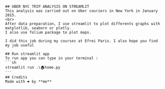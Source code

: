    ## UBER NYC TRIP ANALYSIS ON STREAMLIT
    This analysis was carried out on Uber couriers in New York in January 2015.
    <br>
    After data preparation, I use streamlit to plot differents graphs with matplotlib, seaborn or plotly. 
    I also use folium package to plot maps.

    I did this job during my courses at Efrei Paris. I also hope you find my job useful 

    ## Run streamlit app
    To run app you can type in your terminal : 
    ```sh
    streamlit run .\🏠home.py
    ```
    ## Credits
    Made with ❤️ by **me**